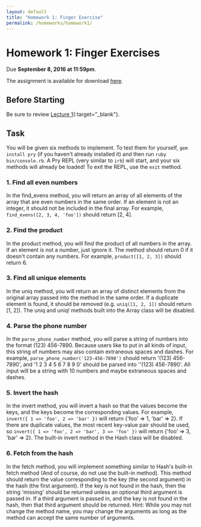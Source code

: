 ```yaml
---
layout: default
title: "Homework 1: Finger Exercise"
permalink: /homeworks/homework1/
---
```

# Homework 1: Finger Exercises
Due **September 8, 2016 at 11:59pm**.

The assignment is available for download [here](cis196_homework_1.zip).

## Before Starting
Be sure to review [Lecture 1](//www.seas.upenn.edu/~cis196/lectures/lecture1.html){:target="_blank"}.

## Task
You will be given six methods to implement. To test them for yourself, `gem install pry` (if you haven't already installed it) and then run `ruby bin/console.rb`. A Pry REPL (very similar to `irb`) will start, and your six methods will already be loaded! To exit the REPL, use the `exit` method.

### 1. Find all even numbers
In the find_evens method, you will return an array of all elements of the array that are even numbers in the same order. If an element is not an integer, it should not be included in the final array. For example, `find_evens([2, 3, 4, 'foo'])` should return [2, 4].

### 2. Find the product
In the product method, you will find the product of all numbers in the array. If an element is not a number, just ignore it. The method should return 0 if it doesn't contain any numbers. For example, `product([1, 2, 3])` should return 6.

### 3. Find all unique elements
In the uniq method, you will return an array of distinct elements from the original array passed into the method in the same order. If a duplicate element is found, it should be removed (e.g. `uniq([1, 2, 1])` should return [1, 2]). The uniq and uniq! methods built into the Array class will be disabled.

### 4. Parse the phone number
In the `parse_phone_number` method, you will parse a string of numbers into the format (123) 456-7890. Because users like to put in all kinds of input, this string of numbers may also contain extraneous spaces and dashes. For example, `parse_phone_number('123-456-7890')` should return '(123) 456-7890', and '1 2 3 4 5 6 7 8 9 0' should be parsed into ''(123) 456-7890'. All input will be a string with 10 numbers and maybe extraneous spaces and dashes.

### 5. Invert the hash
In the invert method, you will invert a hash so that the values become the keys, and the keys become the corresponding values. For example, `invert({ 1 => 'foo', 2 => 'bar' })` will return {'foo' => 1, 'bar' => 2}. If there are duplicate values, the most recent key-value pair should be used, so `invert({ 1 => 'foo', 2 => 'bar', 3 => 'foo' })` will return {'foo' => 3, 'bar' => 2}. The built-in invert method in the Hash class will be disabled.

### 6. Fetch from the hash
In the fetch method, you will implement something similar to Hash's built-in fetch method (And of course, do not use the built-in method). This method should return the value corresponding to the key (the second argument) in the hash (the first argument). If the key is not found in the hash, then the string 'missing' should be returned unless an optional third argument is passed in. If a third argument is passed in, and the key is not found in the hash, then that third argument should be returned. Hint: While you may not change the method name, you may change the arguments as long as the method can accept the same number of arguments.
